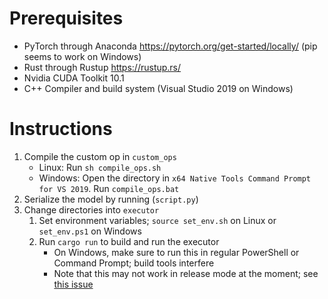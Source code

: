 # Prerequisites
* PyTorch through Anaconda https://pytorch.org/get-started/locally/ (pip seems to work on Windows)
* Rust through Rustup https://rustup.rs/
* Nvidia CUDA Toolkit 10.1
* C++ Compiler and build system (Visual Studio 2019 on Windows)

# Instructions
1. Compile the custom op in `custom_ops`
    * Linux: Run `sh compile_ops.sh`
    * Windows: Open the directory in `x64 Native Tools Command Prompt for VS 2019`. Run `compile_ops.bat`
2. Serialize the model by running (`script.py`)
3. Change directories into `executor`
    1. Set environment variables; `source set_env.sh` on Linux or `set_env.ps1` on Windows
    2. Run `cargo run` to build and run the executor
        * On Windows, make sure to run this in regular PowerShell or Command Prompt; build tools interfere
        * Note that this may not work in release mode at the moment; see [this issue](https://github.com/LaurentMazare/tch-rs/issues/291)